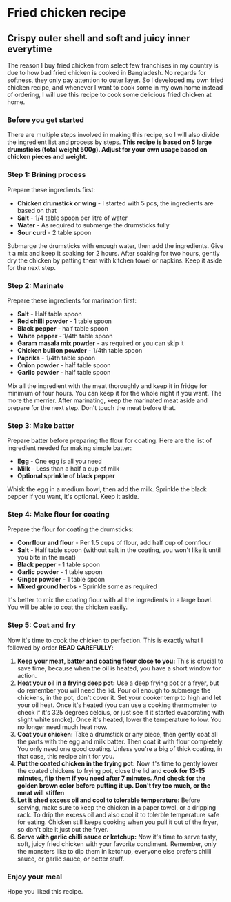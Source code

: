 # Fried chicken recipe 
## Crispy outer shell and soft and juicy inner everytime

The reason I buy fried chicken from select few franchises in my country is due to how bad fried chicken is cooked in Bangladesh.
No regards for softness, they only pay attention to outer layer. So I developed my own fried chicken recipe, and whenever I want
to cook some in my own home instead of ordering, I will use this recipe to cook some delicious fried chicken at home. 

### Before you get started

There are multiple steps involved in making this recipe, so I will also divide the ingredient list and process by steps. **This recipe is based on 5 large drumsticks (total weight 500g).
Adjust for your own usage based on chicken pieces and weight.**

### Step 1: Brining process

Prepare these ingredients first:

- **Chicken drumstick or wing** - I started with 5 pcs, the ingredients are based on that
- **Salt** - 1/4 table spoon per litre of water
- **Water** - As required to submerge the drumsticks fully
- **Sour curd** - 2 table spoon

Submarge the drumsticks with enough water, then add the ingredients. Give it a mix and keep it soaking for 2 hours. After soaking for two hours, gently dry the chicken by patting them
with kitchen towel or napkins. Keep it aside for the next step.  

### Step 2: Marinate

Prepare these ingredients for marination first:

- **Salt** - Half table spoon
- **Red chilli powder** - 1 table spoon
- **Black pepper** - half table spoon
- **White pepper** - 1/4th table spoon
- **Garam masala mix powder** - as required or you can skip it
- **Chicken bullion powder** - 1/4th table spoon
- **Paprika** - 1/4th table spoon
- **Onion powder** - half table spoon
- **Garlic powder** - half table spoon

Mix all the ingredient with the meat thoroughly and keep it in fridge for minimum of four hours. You can keep it for the whole night if you want. The more the merrier. After marinating,
keep the marinated meat aside and prepare for the next step. Don't touch the meat before that.

### Step 3: Make batter

Prepare batter before preparing the flour for coating. Here are the list of ingredient needed for making simple batter:

- **Egg** - One egg is all you need
- **Milk** - Less than a half a cup of milk
- **Optional sprinkle of black pepper**

Whisk the egg in a medium bowl, then add the milk. Sprinkle the black pepper if you want, it's optional. Keep it aside.

### Step 4: Make flour for coating

Prepare the flour for coating the drumsticks:

- **Conrflour and flour** - Per 1.5 cups of flour, add half cup of cornflour
- **Salt** - Half table spoon (without salt in the coating, you won't like it until you bite in the meat)
- **Black pepper** - 1 table spoon
- **Garlic powder** - 1 table spoon
- **Ginger powder** - 1 table spoon
- **Mixed ground herbs** - Sprinkle some as required

It's better to mix the coating flour with all the ingredients in a large bowl. You will be able to coat the chicken easily. 

### Step 5: Coat and fry

Now it's time to cook the chicken to perfection. This is exactly what I followed by order **READ CAREFULLY**:

1. **Keep your meat, batter and coating flour close to you:** This is crucial to save time, because when the oil is heated, you have a short window for action.
2. **Heat your oil in a frying deep pot:** Use a deep frying pot or a fryer, but do remember you will need the lid. Pour oil enough to submerge the chickens, in the pot, don't cover it. Set your cooker temp to high and
let your oil heat. Once it's heated (you can use a cooking thermometer to check if it's 325 degrees celcius, or just see if it started evaporating with slight white smoke). Once it's
heated, lower the temperature to low. You no longer need much heat now. 
3. **Coat your chicken:** Take a drumstick or any piece, then gently coat all the parts with the egg and milk batter. Then coat it with flour completely. You only need one good coating.
Unless you're a big of thick coating, in that case, this recipe ain't for you. 
4. **Put the coated chicken in the frying pot:** Now it's time to gently lower the coated chickens to frying pot, close the lid and 
**cook for 13-15 minutes, flip them if you need after 7 minutes. And check for the golden brown color before putting it up. Don't fry too much, or the meat will stiffen**
5. **Let it shed excess oil and cool to tolerable temperature:** Before serving, make sure to keep the chicken in a paper towel, or a dripping rack. To drip the excess oil and also cool
it to tolerble temperature safe for eating. Chicken still keeps cooking when you pull it out of the fryer, so don't bite it just out the fryer. 
6. **Serve with garlic chilli sauce or ketchup:** Now it's time to serve tasty, soft, juicy fried chicken with your favorite condiment. Remember, only the monsters like to dip them
in ketchup, everyone else prefers chilli sauce, or garlic sauce, or better stuff. 

### Enjoy your meal

Hope you liked this recipe. 


